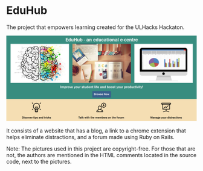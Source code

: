 # EduHub

The project that empowers learning created for the ULHacks Hackaton. 

![main page picture](/images/index.png)

It consists of a website that has a blog, a link to a chrome extension that helps eliminate distractions, and a forum made using Ruby on Rails.

Note: The pictures used in this project are copyright-free. For those that are not, the authors are mentioned in the HTML comments located in the source code, next to the pictures.  